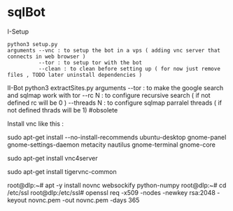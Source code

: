 # sqlBot

I-Setup


	python3 setup.py
	arguments --vnc : to setup the bot in a vps ( adding vnc server that connects in web browser )
			  --tor : to setup tor with the bot
			  --clean : to clean before setting up ( for now just remove files , TODO later uninstall dependencies )


II-Bot
	python3 extractSites.py
	arguments --tor : to make the google search and sqlmap work with tor
			  --rc N : to configure recursive search ( if not defined rc will be 0 )
			  --threads N : to configure sqlmap parralel threads ( if not defined thrads will be 1)
#obsolete

Install vnc like this :

sudo apt-get install --no-install-recommends ubuntu-desktop gnome-panel gnome-settings-daemon metacity nautilus gnome-terminal gnome-core

sudo apt-get install vnc4server

 sudo apt-get install tigervnc-common
 
 root@dlp:~# apt -y install novnc websockify python-numpy
 root@dlp:~# cd /etc/ssl 
 root@dlp:/etc/ssl# openssl req -x509 -nodes -newkey rsa:2048 -keyout novnc.pem -out novnc.pem -days 365 
